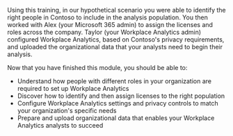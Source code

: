 Using this training, in our hypothetical scenario you were able to identify the right people in Contoso to include in the analysis population. You then worked with Alex (your Microsoft 365 admin) to assign the licenses and roles across the company. Taylor (your Workplace Analytics admin) configured Workplace Analytics, based on Contoso's privacy requirements, and uploaded the organizational data that your analysts need to begin their analysis.

Now that you have finished this module, you should be able to:

- Understand how people with different roles in your organization are required to set up Workplace Analytics  
- Discover how to identify and then assign licenses to the right population
- Configure Workplace Analytics settings and privacy controls to match your organization's specific needs
- Prepare and upload organizational data that enables your Workplace Analytics analysts to succeed
